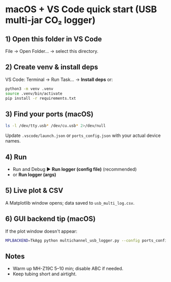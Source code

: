# macOS + VS Code quick start (USB multi-jar CO₂ logger)

## 1) Open this folder in VS Code
File → Open Folder… → select this directory.

## 2) Create venv & install deps
VS Code: Terminal → Run Task… → **Install deps**
or:
```bash
python3 -m venv .venv
source .venv/bin/activate
pip install -r requirements.txt
```

## 3) Find your ports (macOS)
```bash
ls -l /dev/tty.usb* /dev/cu.usb* 2>/dev/null
```
Update `.vscode/launch.json` or `ports_config.json` with your actual device names.

## 4) Run
- Run and Debug ▶ **Run logger (config file)** (recommended)
- or **Run logger (args)**

## 5) Live plot & CSV
A Matplotlib window opens; data saved to `usb_multi_log.csv`.

## 6) GUI backend tip (macOS)
If the plot window doesn't appear:
```bash
MPLBACKEND=TkAgg python multichannel_usb_logger.py --config ports_config.json
```

## Notes
- Warm up MH-Z19C 5–10 min; disable ABC if needed.
- Keep tubing short and airtight.
